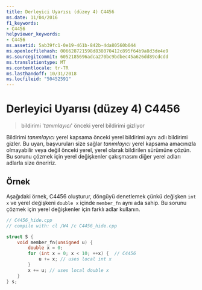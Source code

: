 ```yaml
---
title: Derleyici Uyarısı (düzey 4) C4456
ms.date: 11/04/2016
f1_keywords:
- C4456
helpviewer_keywords:
- C4456
ms.assetid: 5ab39fc1-0e19-461b-842b-4da80560b044
ms.openlocfilehash: 006628721598d838070412c895f64b9a8d3de4e9
ms.sourcegitcommit: 6052185696adca270bc9bdbec45a626dd89cdcdd
ms.translationtype: MT
ms.contentlocale: tr-TR
ms.lasthandoff: 10/31/2018
ms.locfileid: "50452591"
---
```

# <a name="compiler-warning-level-4-c4456"></a>Derleyici Uyarısı (düzey 4) C4456

> bildirimi '*tanımlayıcı*' önceki yerel bildirimi gizliyor

Bildirimi *tanımlayıcı* yerel kapsama önceki yerel bildirimi aynı adlı bildirimi gizler. Bu uyarı, başvuruları size sağlar *tanımlayıcı* yerel kapsama amacınızla olmayabilir veya değil önceki yerel, yerel olarak bildirilen sürümüne çözün. Bu sorunu çözmek için yerel değişkenler çakışmasını diğer yerel adları adlarla size öneririz.

## <a name="example"></a>Örnek

Aşağıdaki örnek, C4456 oluşturur, döngüyü denetlemek çünkü değişken `int x` ve yerel değişkeni `double x` içinde `member_fn` aynı ada sahip. Bu sorunu çözmek için yerel değişkenler için farklı adlar kullanın.

```cpp
// C4456_hide.cpp
// compile with: cl /W4 /c C4456_hide.cpp

struct S {
    void member_fn(unsigned u) {
        double x = 0;
        for (int x = 0; x < 10; ++x) {  // C4456
            u += x; // uses local int x
        }
        x += u; // uses local double x
    }
} s;
```
